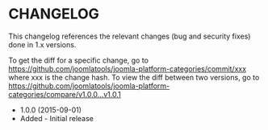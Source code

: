 CHANGELOG
=========

This changelog references the relevant changes (bug and security fixes) done in 1.x versions.

To get the diff for a specific change, go to https://github.com/joomlatools/joomla-platform-categories/commit/xxx where xxx is the
change hash. To view the diff between two versions, go to https://github.com/joomlatools/joomla-platform-categories/compare/v1.0.0...v1.0.1

* 1.0.0 (2015-09-01)
 * Added - Initial release